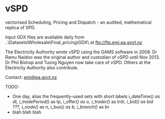 vSPD
====

vectorised Scheduling, Pricing and Dispatch - an audited, mathematical replica of SPD.

Input GDX files are available daily from ..\Datasets\Wholesale\Final_pricing\GDX\ at
ftp://ftp.emi.ea.govt.nz

The Electricity Authority wrote vSPD using the GAMS software in 2008. Dr Ramu Naidoo
was the original author and custodian of vSPD until Nov 2013. Dr Phil Bishop and Tuong
Nguyen now take care of vSPD. Others at the Electricity Authority also contribute.

Contact: emi@ea.govt.nz


TODO:
- One day, alias the frequently-used sets with short labels
  i_dateTime(*)    as dt,
  i_tradePeriod(*) as tp,
  i_offer(*)       as o,
  i_trader(*)      as trdr,
  i_bid(*)         as bid ???,
  i_node(*)        as n,
  i_bus(*)         as b,
  i_branch(*)      as br
- blah blah blah

